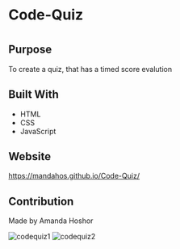 # Code-Quiz

#
## Purpose
To create a quiz, that has a timed score evalution

## Built With
* HTML
* CSS
* JavaScript


## Website
https://mandahos.github.io/Code-Quiz/

## Contribution
Made by Amanda Hoshor

![codequiz1](https://user-images.githubusercontent.com/73262787/114492578-14405880-9bd6-11eb-8c3b-a77e0a6cfd3f.png)
![codequiz2](https://user-images.githubusercontent.com/73262787/114492583-16a2b280-9bd6-11eb-9c97-3d209091a55e.png)

